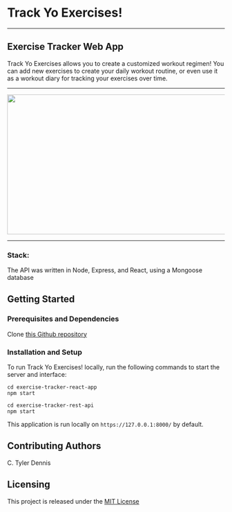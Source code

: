 # Track Yo Exercises!

---

## Exercise Tracker Web App

Track Yo Exercises allows you to create a customized workout regimen! You can add new exercises to create your daily workout routine, or even use it as a workout diary for tracking your exercises over time.

---

<img src="https://drive.google.com/uc?export=view&id=1m4C_9XYesakKzHoAbI6EMpSGPFU_pqZG"  width="516" height="323">

---

### Stack:
The API was written in Node, Express, and React, using a Mongoose database

## Getting Started

### Prerequisites and Dependencies

Clone [this Github repository](https://www.github.com/ctylerd/Exercise-Tracker)

### Installation and Setup

To run Track Yo Exercises! locally, run the following commands to start the server and interface:
```
cd exercise-tracker-react-app
npm start
```
```
cd exercise-tracker-rest-api
npm start
```
This application is run locally on `https://127.0.0.1:8000/` by default.


## Contributing Authors

C. Tyler Dennis

## Licensing

This project is released under the [MIT License](https://opensource.org/licenses/MIT)
